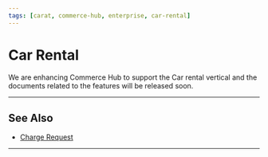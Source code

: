 ```yaml
---
tags: [carat, commerce-hub, enterprise, car-rental]
---
```



# Car Rental

We are enhancing Commerce Hub to support the Car rental vertical and the documents related to the features will be released soon.

---

## See Also

- [Charge Request](?path=docs/Resources/API-Documents/Payments/Charges.md)

---
